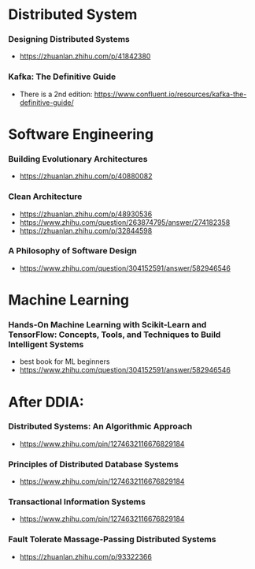 # Distributed System
### Designing Distributed Systems
- https://zhuanlan.zhihu.com/p/41842380

### Kafka: The Definitive Guide
- There is a 2nd edition: https://www.confluent.io/resources/kafka-the-definitive-guide/


# Software Engineering
### Building Evolutionary Architectures
- https://zhuanlan.zhihu.com/p/40880082

### Clean Architecture
- https://zhuanlan.zhihu.com/p/48930536
- https://www.zhihu.com/question/263874795/answer/274182358
- https://zhuanlan.zhihu.com/p/32844598

### A Philosophy of Software Design
- https://www.zhihu.com/question/304152591/answer/582946546


# Machine Learning
### Hands-On Machine Learning with Scikit-Learn and TensorFlow: Concepts, Tools, and Techniques to Build Intelligent Systems 
- best book for ML beginners
- https://www.zhihu.com/question/304152591/answer/582946546


# After DDIA:
### Distributed Systems: An Algorithmic Approach
- https://www.zhihu.com/pin/1274632116676829184

### Principles of Distributed Database Systems
- https://www.zhihu.com/pin/1274632116676829184

### Transactional Information Systems
- https://www.zhihu.com/pin/1274632116676829184

### Fault Tolerate Massage-Passing Distributed Systems
- https://zhuanlan.zhihu.com/p/93322366

